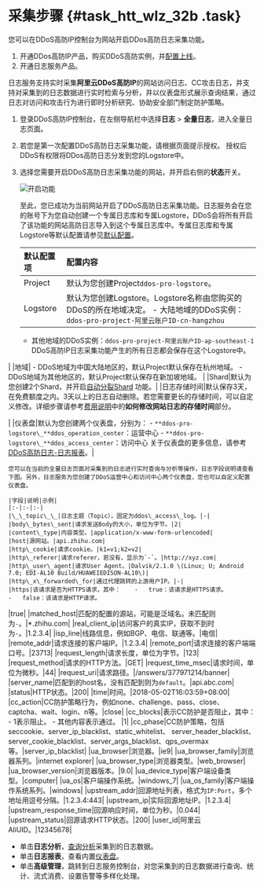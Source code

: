# 采集步骤 {#task_htt_wlz_32b .task}

您可以在DDoS高防IP控制台为网站开启DDos高防日志采集功能。

1.  开通DDos高防IP产品，购买DDoS高防实例，并[配置上线](https://www.alibabacloud.com/help/doc-detail/35216.html)。
2.  开通日志服务产品。

日志服务支持实时采集**阿里云DDoS高防IP**的网站访问日志、CC攻击日志，并支持对采集到的日志数据进行实时检索与分析，并以仪表盘形式展示查询结果，通过日志对访问和攻击行为进行即时分析研究、协助安全部门制定防护策略。

1.  登录DDoS高防IP控制台，在左侧导航栏中选择**日志** \> **全量日志**，进入全量日志页面。 
2.  若您是第一次配置DDoS高防日志采集功能，请根据页面提示授权。 授权后DDoS有权限将DDos高防日志分发到您的Logstore中。
3.  选择您需要开启DDoS高防日志采集功能的网站，并开启右侧的**状态**开关。 

     ![](images/6786_zh-CN.jpg "开启功能") 

    至此，您已成功为当前网站开启了DDoS高防日志采集功能。日志服务会在您的账号下为您自动创建一个专属日志库和专属Logstore，DDoS会将所有开启了该功能的网站高防日志导入到这个专属日志库中。专属日志库和专属Logstore等默认配置请参见[默认配置](intl.zh-CN/用户指南/云产品采集/DDoS高防日志/采集步骤.md#table_q3w_jrm_j2b)。

    |默认配置项|配置内容|
    |:----|:---|
    |Project|默认为您创建Project`ddos-pro-logstore`。|
    |Logstore|默认为您创建Logstore。Logstore名称由您购买的DDoS的所在地域决定。    -   大陆地域的DDoS实例：`ddos-pro-project-阿里云账户ID-cn-hangzhou`
    -   其他地域的DDoS实例：`ddos-pro-project-阿里云账户ID-ap-southeast-1`
DDoS高防IP日志采集功能产生的所有日志都会保存在这个Logstore中。

|
    |地域|     -   DDoS地域为中国大陆地区的，默认Project默认保存在杭州地域。
    -   DDoS地域为其他地区的，默认Project默认保存在新加坡地域。
 |
    |Shard|默认为您创建2个Shard，并开启[自动分裂Shard](intl.zh-CN/用户指南/准备工作/操作Shard.md) 功能。|
    |日志存储时间|默认保存3天，在免费额度之内。3天以上的日志自动删除。若您需要更长的存储时间，可以自定义修改。详细步骤请参考[费用说明](intl.zh-CN/用户指南/云产品采集/DDoS高防日志/费用说明.md)中的**如何修改网站日志的存储时间**部分。

|
    |仪表盘|默认为您创建两个仪表盘，分别为：    -   `**ddos-pro-logstore\_**ddos_operation_center`：运营中心
    -   `**ddos-pro-logstore\_**ddos_access_center`：访问中心
关于仪表盘的更多信息，请参考[DDoS高防日志-日志报表](intl.zh-CN/用户指南/云产品采集/DDoS高防日志/日志报表.md)。|

    您可以在当前的全量日志页面对采集到的日志进行实时查询与分析等操作，日志字段说明请查看下图。另外，日志服务为您创建了DDoS运营中心和访问中心两个仪表盘，您也可以自定义配置仪表盘。

    |字段|说明|示例|
    |:-|:-|:-|
    |\_\_topic\_\_|日志主题（Topic），固定为ddos\_access\_log。|-|
    |body\_bytes\_sent|请求发送Body的大小，单位为字节。|2|
    |content\_type|内容类型。|application/x-www-form-urlencoded|
    |host|源网站。|api.zhihu.com|
    |http\_cookie|请求cookie。|k1=v1;k2=v2|
    |http\_referer|请求referer，若没有，显示为`-`。|http://xyz.com|
    |http\_user\_agent|请求User Agent。|Dalvik/2.1.0 \(Linux; U; Android 7.0; EDI-AL10 Build/HUAWEIEDISON-AL10\)|
    |http\_x\_forwarded\_for|通过代理跳转的上游用户IP。|-|
    |https|该请求是否为HTTPS请求，其中：    -   true：该请求是HTTPS请求。
    -   false：该请求是HTTP请求。
|true|
    |matched\_host|匹配的配置的源站，可能是泛域名。未匹配则为`-`。|\*.zhihu.com|
    |real\_client\_ip|访问客户的真实IP，获取不到时为`-`。|1.2.3.4|
    |isp\_line|线路信息，例如BGP、电信、联通等。|电信|
    |remote\_addr|请求连接的客户端IP。|1.2.3.4|
    |remote\_port|请求连接的客户端端口号。|23713|
    |request\_length|请求长度，单位为字节。|123|
    |request\_method|请求的HTTP方法。|GET|
    |request\_time\_msec|请求时间，单位为微秒。|44|
    |request\_uri|请求路径。|/answers/377971214/banner|
    |server\_name|匹配到的host名，没有匹配到则为`default`。|api.abc.com|
    |status|HTTP状态。|200|
    |time|时间。|2018-05-02T16:03:59+08:00|
    |cc\_action|CC防护策略行为，例如none、challenge、pass、close、captcha、wait、login、n等。|close|
    |cc\_blocks|表示CC防护是否阻止，其中：    -   1表示阻止。
    -   其他内容表示通过。
|1|
    |cc\_phase|CC防护策略，包括seccookie、server\_ip\_blacklist、static\_whitelist、 server\_header\_blacklist、server\_cookie\_blacklist、server\_args\_blacklist、qps\_overmax等。|server\_ip\_blacklist|
    |ua\_browser|浏览器。|ie9|
    |ua\_browser\_family|浏览器系列。|internet explorer|
    |ua\_browser\_type|浏览器类型。|web\_browser|
    |ua\_browser\_version|浏览器版本。|9.0|
    |ua\_device\_type|客户端设备类型。|computer|
    |ua\_os|客户端操作系统。|windows\_7|
    |ua\_os\_family|客户端操作系统系列。|windows|
    |upstream\_addr|回源地址列表，格式为`IP:Port`，多个地址用逗号分隔。|1.2.3.4:443|
    |upstream\_ip|实际回源地址IP。|1.2.3.4|
    |upstream\_response\_time|回源响应时间，单位为秒。|0.044|
    |upstream\_status|回源请求HTTP状态。|200|
    |user\_id|阿里云AliUID。|12345678|


-   单击**日志分析**，[查询分析](intl.zh-CN/用户指南/云产品采集/DDoS高防日志/日志分析.md)采集到的日志数据。
-   单击**日志报表**，查看内置[仪表盘](intl.zh-CN/用户指南/云产品采集/DDoS高防日志/日志报表.md)。
-   单击**高级管理**，跳转到日志服务控制台，对您采集到的日志数据进行查询、统计、流式消费、设置告警等多样化处理。


